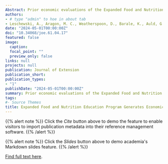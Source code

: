 ```yaml
---
Abstract: Prior economic evaluations of the Expanded Food and Nutrition Education Program (EFNEP) perform cost-benefit analyses (CBA) reliant on self-reported behavioral data and unvalidated criteria for disease prevention. This study aims to conduct a CBA of Colorado and Washington EFNEP using an objective biomarker, Body Mass Index, to monetize program benefits. A longitudinal study of a convenience sample of EFNEP participants was conducted utilizing a single-group pretest-posttest design. Results indicate Colorado and Washington EFNEP generates \$9.23 of benefits per $1.00 of costs and demonstrate the feasibility and value of using biomarkers in economic evaluations of nutrition education interventions delivered through Extension.
authors:
- # type "admin" to hoe in about tab
- Leschewski, A., Aragon, M. C., Weatherspoon, D., Barale, K., Auld, G., Acquah-Sarpong, R., & Baker, S. S
date: "2024-05-01T00:00:00Z"
doi: "10.34068/joe.61.04.17"
featured: false
image:
  caption: 
  focal_point: ""
  preview_only: false
links: null
projects: null
publication: Journal of Extension
publication_short:
publication_types:
- "1"
publishDate: "2024-05-01T00:00:00Z"
summary: Prior economic evaluations of the Expanded Food and Nutrition Education Program (EFNEP) perform cost-benefit analyses (CBA) reliant on self-reported behavioral data and unvalidated criteria for disease prevention. This study aims to conduct a CBA of Colorado and Washington EFNEP using an objective biomarker, Body Mass Index, to monetize program benefits. A longitudinal study of a convenience sample of EFNEP participants was conducted utilizing a single-group pretest-posttest design. Results indicate Colorado and Washington EFNEP generates $9.23 of benefits per $1.00 of costs and demonstrate the feasibility and value of using biomarkers in economic evaluations of nutrition education interventions delivered through Extension.
tags:
#- Source Themes
title: Expanded Food and Nutrition Education Program Generates Economic Value Through Body Mass Index Improvement. A Cost-Benefit Analysis
---
```


{{% alert note %}}
Click the *Cite* button above to demo the feature to enable visitors to import publication metadata into their reference management software.
{{% /alert %}}

{{% alert note %}}
Click the *Slides* button above to demo academia's Markdown slides feature.
{{% /alert %}}

 [Find full text here](https://tigerprints.clemson.edu/joe/vol61/iss4/17/).
